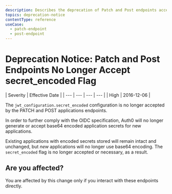 ```yaml
---
description: Describes the deprecation of Patch and Post endpoints accepting secret_encoded flag. 
topics: deprecation-notice
contentType: reference
useCase:
  - patch-endpoint
  - post-endpoint
---
```

# Deprecation Notice: Patch and Post Endpoints No Longer Accept secret_encoded Flag

| Severity | Effective Date |
| --- | --- | --- | --- |
| High | 2016-12-06 |

The `jwt_configuration.secret_encoded` configuration is no longer accepted by the PATCH and POST applications endpoints.

In order to further comply with the OIDC specification, Auth0 will no longer generate or accept base64 encoded application secrets for new applications.

Existing applications with encoded secrets stored will remain intact and unchanged, but *new* applications will no longer use base64 encoding. The `secret_encoded` flag is no longer accepted or necessary, as a result.

## Are you affected?

You are affected by this change only if you interact with these endpoints directly.

